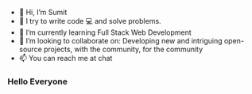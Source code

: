 - 👋 Hi, I’m Sumit
- 👀 I try to write code 💻 and solve problems.
- 🌱 I’m currently learning Full Stack Web Development
- 💞️ I’m looking to collaborate on: Developing new and intriguing open-source projects, with the community, for the community
- 📫 You can reach me at chat

<h3>Hello Everyone</h3>
